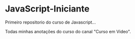 # JavaScript-Iniciante
 Primeiro repositorio do curso de Javascript...
 
Todas minhas anotações do curso do canal "Curso em Video".
